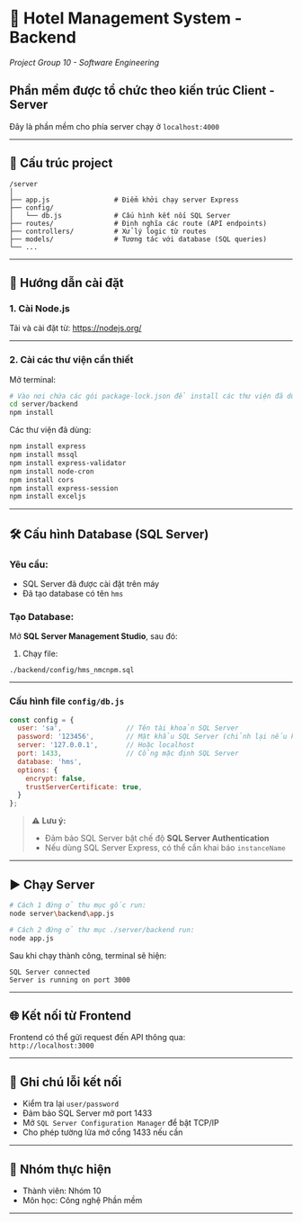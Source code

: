 # 🏨 Hotel Management System - Backend

*Project Group 10 - Software Engineering*

## Phần mềm được tổ chức theo kiến trúc Client - Server
Đây là phần mềm cho phía server chạy ở ```localhost:4000```

---
## 📁 Cấu trúc project

```
/server
│
├── app.js                # Điểm khởi chạy server Express
├── config/
│   └── db.js             # Cấu hình kết nối SQL Server
├── routes/               # Định nghĩa các route (API endpoints)
├── controllers/          # Xử lý logic từ routes
├── models/               # Tương tác với database (SQL queries)
└── ...
```

---

## 🚀 Hướng dẫn cài đặt

### 1. Cài Node.js

Tải và cài đặt từ: https://nodejs.org/

---

### 2. Cài các thư viện cần thiết

Mở terminal:

```bash
# Vào nơi chứa các gói package-lock.json để install các thư viện đã dùng
cd server/backend 
npm install
```

Các thư viện đã dùng:

```bash
npm install express
npm install mssql
npm install express-validator
npm install node-cron
npm install cors
npm install express-session
npm install exceljs
```

---

## 🛠️ Cấu hình Database (SQL Server)

### Yêu cầu:

- SQL Server đã được cài đặt trên máy
- Đã tạo database có tên `hms`

### Tạo Database:

Mở **SQL Server Management Studio**, sau đó:

1. Chạy file: 
```
./backend/config/hms_nmcnpm.sql
```

---

### Cấu hình file `config/db.js`

```js
const config = {
  user: 'sa',                // Tên tài khoản SQL Server
  password: '123456',        // Mật khẩu SQL Server (chỉnh lại nếu khác)
  server: '127.0.0.1',       // Hoặc localhost
  port: 1433,                // Cổng mặc định SQL Server
  database: 'hms',
  options: {
    encrypt: false,
    trustServerCertificate: true,
  }
};
```

> ⚠️ **Lưu ý:**  
> - Đảm bảo SQL Server bật chế độ **SQL Server Authentication**  
> - Nếu dùng SQL Server Express, có thể cần khai báo `instanceName`

---

## ▶️ Chạy Server

```bash
# Cách 1 đứng ở thu mục gốc run:
node server\backend\app.js

# Cách 2 đứng ở thư mục ./server/backend run:
node app.js
```

Sau khi chạy thành công, terminal sẽ hiện:

```
SQL Server connected
Server is running on port 3000
```

---

## 🌐 Kết nối từ Frontend

Frontend có thể gửi request đến API thông qua:  
`http://localhost:3000`

---

## 🧩 Ghi chú lỗi kết nối

- Kiểm tra lại `user/password`
- Đảm bảo SQL Server mở port 1433
- Mở `SQL Server Configuration Manager` để bật TCP/IP
- Cho phép tường lửa mở cổng 1433 nếu cần

---

## 👥 Nhóm thực hiện

- Thành viên: Nhóm 10  
- Môn học: Công nghệ Phần mềm

---